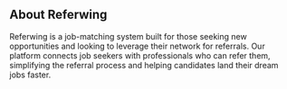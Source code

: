 <section id="about" class="section">
  <div class="container">
    <h2>About Referwing</h2>
    <p>
      Referwing is a job-matching system built for those seeking new opportunities and looking to leverage their network for referrals. 
      Our platform connects job seekers with professionals who can refer them, simplifying the referral process and helping candidates land their dream jobs faster.
    </p>
  </div>
</section>
